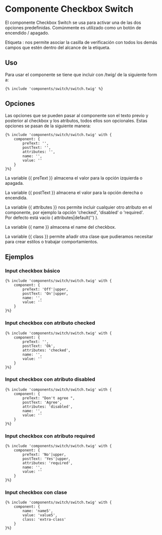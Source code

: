 # Componente Checkbox Switch
El componente Checkbox Switch se usa para activar una de las dos opciones predefinidas. Comúnmente es utilizado como un botón de encendido / apagado.

Etiqueta <label>:  nos permite asociar la casilla de verificación con todos los demás campos que estén dentro del alcance de la etiqueta. 

## Uso
Para usar el componente se tiene que incluir con /twig/ de la siguiente forma:
```
{% include 'components/switch/switch.twig' %}
```

## Opciones
Las opciones que se pueden pasar al componente son el texto previo y posterior al checkbox y los atributos, todos ellos son opcionales. Estas opciones se pasan de la siguiente manera: 
```
{% include 'components/switch/switch.twig' with {
    component: {
        preText: '',
        postText: '',
        attributes: '',
        name: '',
        value: ''
    }
}%}
```
La variable {{ preText }} almacena el valor para la opción izquierda o apagada.

La variable {{ postText }} almacena el valor para la opción derecha o encendida.

La variable {{ attributes }} nos permite incluir cualquier otro atributo en el componente, por ejemplo la opción 'checked', 'disabled' o 'required'. Por defecto está vacío ( attributes|default('') ).

La variable {{ name }} almacena el name del checkbox.

La variable {{ class }} permite añadir otra clase que pudieramos necesitar para crear estilos o trabajar comportamientos.

## Ejemplos
### Input checkbox básico
```
{% include 'components/switch/switch.twig' with {
    component: {
        preText: 'Off'|upper,
        postText: 'On'|upper,
        name: '',
        value: ''
    }
}%}
```

### Input checkbox con atributo checked
```
{% include 'components/switch/switch.twig' with { 
    component: {
        preText: '',
        postText: 'Ok',
        attributes: 'checked',
        name: '',
        value: ''
    }
}%}
```

### Input checkbox con atributo disabled
```
{% include 'components/switch/switch.twig' with {
    component: {
        preText: "Don't agree ",
        postText: 'Agree',
        attributes: 'disabled',
        name: '',
        value: ''
    }
}%}
```

### Input checkbox con atributo required
```
{% include 'components/switch/switch.twig' with { 
    component: {
        preText: 'No'|upper,
        postText: 'Yes'|upper,
        attributes: 'required',
        name: '',
        value: ''
    }
}%}
```

### Input checkbox con clase
```
{% include 'components/switch/switch.twig' with { 
    component: {
        name: 'name5',
        value: 'value5',
        class: 'extra-class'
    }
}%} 
```
